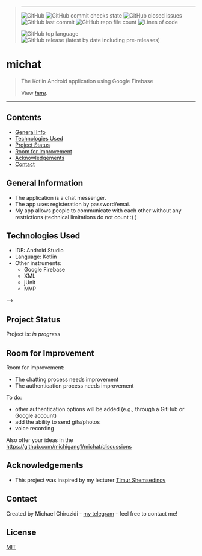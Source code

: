 
>-----------------------------
> <img alt="GitHub" src="https://img.shields.io/github/license/michigang1/michat">  <img alt="GitHub commit checks state" src="https://img.shields.io/github/checks-status/michigang1/michat/main?color=0000">
> <img alt="GitHub closed issues" src="https://img.shields.io/github/issues-closed/michigang1/michat?color=0000">
> <img alt="GitHub last commit" src="https://img.shields.io/github/last-commit/michigang1/michat"> <img alt="GitHub repo file count" src="https://img.shields.io/github/directory-file-count/michigang1/michat?color=00f24"> <img alt="Lines of code" src="https://img.shields.io/tokei/lines/github/michigang1/michat?color=00000">
> 
> <img alt="GitHub top language" src="https://img.shields.io/github/languages/top/michigang1/michat?color=%23b57edc%20"> <img alt="GitHub release (latest by date including pre-releases)" src="https://img.shields.io/github/v/release/michigang1/michat?color=2897DD&include_prereleases">
>⠀⠀⠀⠀
# michat
> The Kotlin Android application using Google Firebase
> 
> View [_here_](https://github.com/michigang1/michat/tree/main/app/src/main). 
-------------------------------
## Contents
* [General Info](#general-information)
* [Technologies Used](#technologies-used)<!-- * [Features](#features) --><!-- * [Screenshots](#screenshots) --><!-- * [Setup](#setup) --><!-- * [Usage](#usage) -->
* [Project Status](#project-status)
* [Room for Improvement](#room-for-improvement)
* [Acknowledgements](#acknowledgements)
* [Contact](#contact)<!-- * [License](#license) -->



## General Information
- The application is a chat messenger. 
- The app uses registeration by password/emai.
- My app allows people to communicate with each other without any restrictions (technical limitations do not count :) )



## Technologies Used
- IDE: Android Studio
- Language: Kotlin
- Other instruments:
   - Google Firebase
   - XML
   - jUnit
   - MVP



<!-- ## Screenshots
![Example screenshot](./img/screenshot.png)
<!-- If you have screenshots you'd like to share, include them here. --> -->


<!-- ## Setup
What are the project requirements/dependencies? Where are they listed? A requirements.txt or a Pipfile.lock file perhaps? Where is it located?

Proceed to describe how to install / setup one's local environment / get started with the project. -->



## Project Status
Project is: _in progress_



## Room for Improvement

Room for improvement:
- The chatting process needs improvement
- The authentication process needs improvement


To do:
- other authentication options will be added (e.g., through a GitHub or Google account)
- add the ability to send gifs/photos
- voice recording

Also offer your ideas in the https://github.com/michigang1/michat/discussions



## Acknowledgements
- This project was inspired by my lecturer [Timur Shemsedinov](https://github.com/HowProgrammingWorks/Index/commits?author=tshemsedinov)
<!-- - This project was based on [this tutorial](https://www.example.com). -->




## Contact
Created by Michael Chirozidi - [my telegram](https://telegram.me/poor_boy) - feel free to contact me!



## License
[MIT](LICENSE.md)

